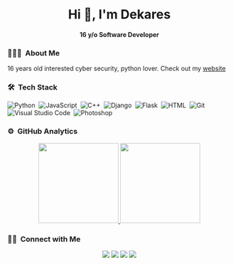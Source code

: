 <!-- ## 👋 &nbsp;Hey there! I'm Dekares -->

<h1 align="center">Hi 👋, I'm Dekares</h1>
<h4 align="center" >16 y/o Software Developer </h2>

### 👨🏻‍💻 &nbsp;About Me

16 years old interested cyber security, python lover.
Check out my [website](https://dekares.github.io)


### 🛠 &nbsp;Tech Stack

![Python](https://img.shields.io/badge/-Python-05122A?style=flat&logo=python)&nbsp;
![JavaScript](https://img.shields.io/badge/-JavaScript-05122A?style=flat&logo=javascript)&nbsp;
![C++](https://img.shields.io/badge/-C++-05122A?style=flat&logo=C%2B%2B&logoColor=00599C)&nbsp;
![Django](https://img.shields.io/badge/-Django-05122A?style=flat&logo=django&logoColor=092E20)&nbsp;
![Flask](https://img.shields.io/badge/-Flask-05122A?style=flat&logo=flask)&nbsp;
![HTML](https://img.shields.io/badge/-HTML-05122A?style=flat&logo=HTML5)&nbsp;
![Git](https://img.shields.io/badge/-Git-05122A?style=flat&logo=git)&nbsp;
![Visual Studio Code](https://img.shields.io/badge/-Visual%20Studio%20Code-05122A?style=flat&logo=visual-studio-code&logoColor=007ACC)&nbsp;
![Photoshop](https://img.shields.io/badge/-Photoshop-05122A?style=flat&logo=adobe-photoshop)&nbsp;

### ⚙️ &nbsp;GitHub Analytics

<p align="center">
<a href="https://github.com/Dekares">
  <img height="180em" src="https://github-readme-stats-eight-theta.vercel.app/api?username=Dekares&show_icons=true&theme=algolia&include_all_commits=true&count_private=true"/>
  <img height="180em" src="https://github-readme-stats-eight-theta.vercel.app/api/top-langs/?username=Dekares&layout=compact&langs_count=8&theme=algolia"/>
</a>
</p>

### 🤝🏻 &nbsp;Connect with Me

<p align="center">
<a href="https://www.dekares.github.io"><img src="https://img.shields.io/badge/-dekares.github.io-3423A6?style=flat&logo=Google-Chrome&logoColor=white"/></a>
<a href="https://www.linkedin.com/in/emirhan-aslan-2421b81b5/"><img src="https://img.shields.io/badge/-Emirhan%20Aslan-0077B5?style=flat&logo=Linkedin&logoColor=white"/></a>
<a href="mailto:dekares.01@gmail.com"><img src="https://img.shields.io/badge/-dekares.01@gmail.com-D14836?style=flat&logo=Gmail&logoColor=white"/></a>
<a href="https://instagram.com/iaemirhan"><img src="https://img.shields.io/badge/-@iaemirhan-E4405F?style=flat&logo=Instagram&logoColor=white"/></a>
</p>
